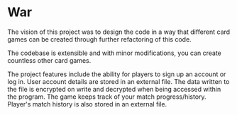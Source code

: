 # War
The vision of this project was to design the code in a way that different card games can be created through further refactoring of this code. 

The codebase is extensible and with minor modifications, you can create countless other card games.

The project features include the ability for players to sign up an account or log in. 
User account details are stored in an external file. 
The data written to the file is encrypted on write and decrypted when being accessed within the program.
The game keeps track of your match progress/history. 
Player's match history is also stored in an external file.

